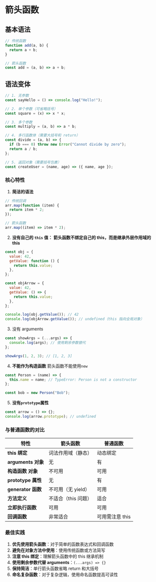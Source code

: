 # 箭头函数

## 基本语法

```js
// 传统函数
function add(a, b) {
  return a + b;
}

// 箭头函数
const add = (a, b) => a + b;
```

## 语法变体

```js
// 1. 无参数
const sayHello = () => console.log("Hello!");

// 2. 单个参数（可省略括号）
const square = (x) => x * x;

// 3. 多个参数
const multiply = (a, b) => a * b;

// 4. 多行函数体（需要大括号和 return）
const divide = (a, b) => {
  if (b === 0) throw new Error("Cannot divide by zero");
  return a / b;
};

// 5. 返回对象（需要括号包裹）
const createUser = (name, age) => ({ name, age });
```

### 核心特性

1. **简洁的语法**

```js
// 传统回调
arr.map(function (item) {
  return item * 2;
});

// 箭头函数
arr.map((item) => item * 2);
```

2. **没有自己的 `this` 值： 箭头函数不绑定自己的 this，而是继承外层作用域的 this**

```js
const obj = {
  value: 42,
  getValue: function () {
    return this.value;
  },
};

const objArrow = {
  value: 42,
  getValue: () => {
    return this.value;
  },
};

console.log(obj.getValue()); // 42
console.log(objArrow.getValue()); // undefined（this 指向全局对象）
```

3. 没有 arguments

```js
const showArgs = (...args) => {
  console.log(args); // 使用剩余参数替代
};

showArgs(1, 2, 3); // [1, 2, 3]
```

4. **不能作为构造函数**
   箭头函数不能使用`new`

```js
const Person = (name) => {
  this.name = name; // TypeError: Person is not a constructor
};

const bob = new Person("Bob");
```

5. **没有`prototype`属性**

```js
const arrow = () => {};
console.log(arrow.prototype); // undefined
```

### 与普通函数的对比

| **特性**           | **箭头函数**        | **普通函数**    |
| ------------------ | ------------------- | --------------- |
| **this 绑定**      | 词法作用域（静态）  | 动态绑定        |
| **arguments 对象** | 无                  | 有              |
| **构造函数 对象**  | 不可用              | 可用            |
| **prototype 属性** | 无                  | 有              |
| **generator 函数** | 不可用（无 yield）  | 可用            |
| **方法定义**       | 不适合（this 问题） | 适合            |
| **立即执行函数**   | 可用                | 可用            |
| **回调函数**       | 非常适合            | 可用需注意 this |

### 最佳实践

1. **优先使用箭头函数**​：对于简单的函数表达式和回调函数
2. ​**避免在对象方法中使用**​：使用传统函数或方法简写
3. **注意 this 绑定**​：理解箭头函数中的 this 继承机制
4. **使用剩余参数代替 arguments**​：`(...args) => {}`
5. **保持简洁**​：单行箭头函数省略 return 和大括号
6. **命名复杂函数**​：对于复杂逻辑，使用命名函数提高可读性
